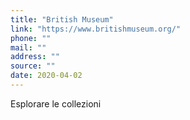 ```yaml
---
title: "British Museum"
link: "https://www.britishmuseum.org/"
phone: ""
mail: ""
address: ""
source: ""
date: 2020-04-02
---
```


Esplorare le collezioni
